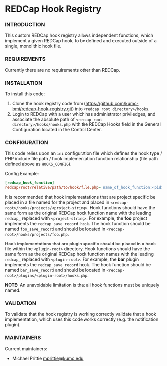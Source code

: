 # REDCap Hook Registry

### INTRODUCTION
This custom REDCap hook registry allows independent functions, which implement
a given REDCap hook, to be defined and executed outside of a single, monolithic
hook file.

### REQUIREMENTS
Currently there are no requirements other than REDCap. 

### INSTALLATION
To install this code:
 1. Clone the hook registry code from (https://github.com/kumc-bmi/redcap-hook-registry.git) into `<redcap root directory>/hooks`.
 2. Login to REDCap with a user which has administrator priviledges, and
    associate the absolute path of `<redcap root directory>/hooks/hooks.php`
    with the  REDCap Hooks field in the General Configuration located in the
    Control Center.

### CONFIGURATION
This code relies upon an `ini` configuration file which defines the hook type /
PHP include file path / hook implementation function relationship (file path
defined above as `HOOKS_CONFIG`).

Config Example:

```ini
[redcap_hook_function]
redcap/root/relative/path/to/hook/file.php= name_of_hook_function:<pid>,<pid>
```

It is recommended that hook implementations that are project specific be placed
in a file named for the project and placed in
`<redcap-root>/hooks/projects/<project-string>`.  Hook functions should have the
same form as the original REDCap hook function name with the leading
`redcap_` replaced with `<project-string>`. For example, the **foo** project
implements the `redcap_save_record hook`.  The hook function should be named
`foo_save_record` and should be located in `<redcap-root>/hooks/projects/foo.php`.

Hook implementations that are plugin specific should be placed in a hook file
within the `<plugin-root>` directory.  Hook functions should have the same form as
the original REDCap hook function names with the leading `redcap_` replaced with
`<plugin-root>`. For example, the **bar** plugin implements the 
`redcap_save_record` hook.  The hook function should be named `bar_save_record`
and should be located in `<redcap-root>/plugins/<plugin-root>/hooks.php`.

**NOTE:** An unavoidable limitation is that all hook functions must be uniquely
named.

### VALIDATION
To validate that the hook registry is working correctly validate that a hook
implementation, which uses this code works correctly (e.g. the notification
plugin).

### MAINTAINERS
Current maintainers:
 * Michael Prittie <mprittie@kumc.edu>
